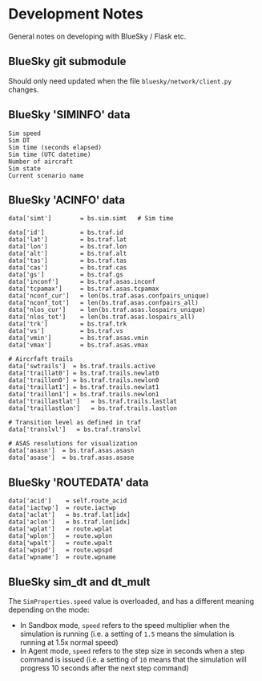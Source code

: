 
# Development Notes

General notes on developing with BlueSky / Flask etc.

## BlueSky git submodule

Should only need updated when the file `bluesky/network/client.py` changes.

## BlueSky 'SIMINFO' data

```
Sim speed
Sim DT
Sim time (seconds elapsed)
Sim time (UTC datetime)
Number of aircraft
Sim state
Current scenario name
```

## BlueSky 'ACINFO' data

```
data['simt']        = bs.sim.simt   # Sim time

data['id']          = bs.traf.id
data['lat']         = bs.traf.lat
data['lon']         = bs.traf.lon
data['alt']         = bs.traf.alt
data['tas']         = bs.traf.tas
data['cas']         = bs.traf.cas
data['gs']          = bs.traf.gs
data['inconf']      = bs.traf.asas.inconf
data['tcpamax']     = bs.traf.asas.tcpamax
data['nconf_cur']   = len(bs.traf.asas.confpairs_unique)
data['nconf_tot']   = len(bs.traf.asas.confpairs_all)
data['nlos_cur']    = len(bs.traf.asas.lospairs_unique)
data['nlos_tot']    = len(bs.traf.asas.lospairs_all)
data['trk']         = bs.traf.trk
data['vs']          = bs.traf.vs
data['vmin']        = bs.traf.asas.vmin
data['vmax']        = bs.traf.asas.vmax

# Aircrfaft trails
data['swtrails']  = bs.traf.trails.active
data['traillat0'] = bs.traf.trails.newlat0
data['traillon0'] = bs.traf.trails.newlon0
data['traillat1'] = bs.traf.trails.newlat1
data['traillon1'] = bs.traf.trails.newlon1
data['traillastlat']   = bs.traf.trails.lastlat
data['traillastlon']   = bs.traf.trails.lastlon

# Transition level as defined in traf
data['translvl']   = bs.traf.translvl

# ASAS resolutions for visualization
data['asasn']  = bs.traf.asas.asasn
data['asase']  = bs.traf.asas.asase
```

## BlueSky 'ROUTEDATA' data

```
data['acid']    = self.route_acid
data['iactwp']  = route.iactwp
data['aclat']   = bs.traf.lat[idx]
data['aclon']   = bs.traf.lon[idx]
data['wplat']   = route.wplat
data['wplon']   = route.wplon
data['wpalt']   = route.wpalt
data['wpspd']   = route.wpspd
data['wpname']  = route.wpname
```

## BlueSky sim_dt and dt_mult

The `SimProperties.speed` value is overloaded, and has a different meaning depending on the mode:

- In Sandbox mode, `speed` refers to the speed multiplier when the simulation is running (i.e. a setting of `1.5` means the simulation is running at 1.5x normal speed)
- In Agent mode, `speed` refers to the step size in seconds when a step command is issued (i.e. a setting of `10` means that the simulation will progress 10 seconds after the next step command)
